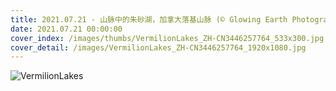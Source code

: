 ```yaml
---
title: 2021.07.21 - 山脉中的朱砂湖，加拿大落基山脉 (© Glowing Earth Photography/Getty Images)
date: 2021.07.21 00:00:00
cover_index: /images/thumbs/VermilionLakes_ZH-CN3446257764_533x300.jpg
cover_detail: /images/VermilionLakes_ZH-CN3446257764_1920x1080.jpg
---
```


![VermilionLakes](/images/VermilionLakes_ZH-CN3446257764_1920x1080.jpg)
